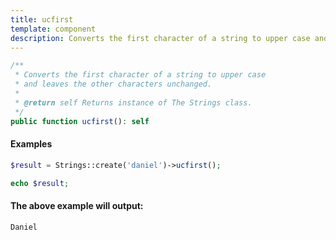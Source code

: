 ```yaml
---
title: ucfirst
template: component
description: Converts the first character of a string to upper case and leaves the other characters unchanged.
---
```


```php
/**
 * Converts the first character of a string to upper case
 * and leaves the other characters unchanged.
 *
 * @return self Returns instance of The Strings class.
 */
public function ucfirst(): self
```

#### Examples

```php
$result = Strings::create('daniel')->ucfirst();

echo $result;
```

#### The above example will output:

```text
Daniel
```
